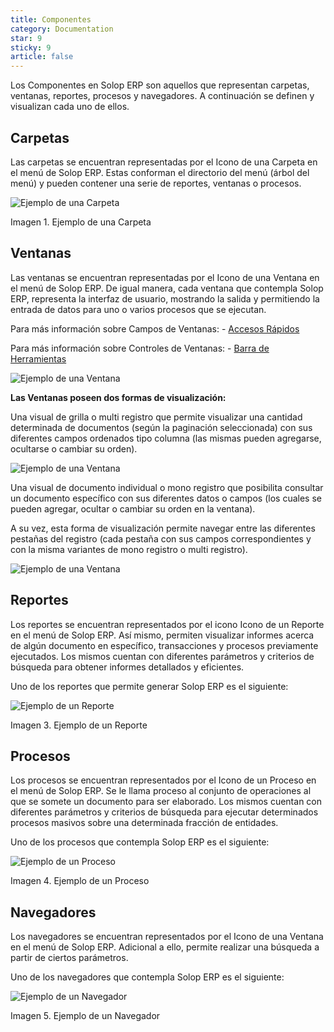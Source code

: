 ```yaml
---
title: Componentes
category: Documentation
star: 9
sticky: 9
article: false
---
```


Los Componentes en Solop ERP son aquellos que representan carpetas, ventanas, reportes, procesos y navegadores. A continuación se definen y visualizan cada uno de ellos.

## Carpetas

Las carpetas se encuentran representadas por el Icono de una Carpeta en el menú de Solop ERP. Estas conforman el directorio del menú (árbol del menú) y pueden contener una serie de reportes, ventanas o procesos.

![Ejemplo de una Carpeta](/assets/img/docs/basic-rules/bar-icons-folders1.png)

Imagen 1. Ejemplo de una Carpeta

## Ventanas

Las ventanas se encuentran representadas por el Icono de una Ventana en el menú de Solop ERP. De igual manera, cada ventana que contempla Solop ERP, representa la interfaz de usuario, mostrando la salida y permitiendo la entrada de datos para uno o varios procesos que se ejecutan.

Para más información sobre Campos de Ventanas: - [Accesos Rápidos](quick-access)

Para más información sobre Controles de Ventanas: - [Barra de Herramientas](toolbar)

![Ejemplo de una Ventana](/assets/img/docs/basic-rules/bar-icons-windows1.png)

**Las Ventanas poseen dos formas de visualización:**

Una visual de grilla o multi registro que permite visualizar una cantidad determinada de documentos (según la paginación seleccionada) con sus diferentes campos ordenados tipo columna (las mismas pueden agregarse, ocultarse o cambiar su orden).

![Ejemplo de una Ventana](/assets/img/docs/basic-rules/bar-icons-windows2.png)

Una visual de documento individual o mono registro que posibilita consultar un documento específico con sus diferentes datos o campos (los cuales se pueden agregar, ocultar o cambiar su orden en la ventana).

A su vez, esta forma de visualización permite navegar entre las diferentes pestañas del registro (cada pestaña con sus campos correspondientes y con la misma variantes de mono registro o multi registro).

![Ejemplo de una Ventana](/assets/img/docs/basic-rules/bar-icons-windows3.png)

## Reportes

Los reportes se encuentran representados por el icono Icono de un Reporte en el menú de Solop ERP. Así mismo, permiten visualizar informes acerca de algún documento en específico, transacciones y procesos previamente ejecutados.
Los mismos cuentan con diferentes parámetros y criterios de búsqueda para obtener informes detallados y eficientes.

Uno de los reportes que permite generar Solop ERP es el siguiente:

![Ejemplo de un Reporte](/assets/img/docs/basic-rules/bar-icons-reports1.png)

Imagen 3. Ejemplo de un Reporte

## Procesos

Los procesos se encuentran representados por el Icono de un Proceso en el menú de Solop ERP. Se le llama proceso al conjunto de operaciones al que se somete un documento para ser elaborado.
Los mismos cuentan con diferentes parámetros y criterios de búsqueda para ejecutar determinados procesos masivos sobre una determinada fracción de entidades.

Uno de los procesos que contempla Solop ERP es el siguiente:

![Ejemplo de un Proceso](/assets/img/docs/basic-rules/bar-icons-process1.png)

Imagen 4. Ejemplo de un Proceso

## Navegadores

Los navegadores se encuentran representados por el Icono de una Ventana en el menú de Solop ERP. Adicional a ello, permite realizar una búsqueda a partir de ciertos parámetros.

Uno de los navegadores que contempla Solop ERP es el siguiente:

![Ejemplo de un Navegador](/assets/img/docs/basic-rules/bar-icons-navigators1.png)

Imagen 5. Ejemplo de un Navegador
